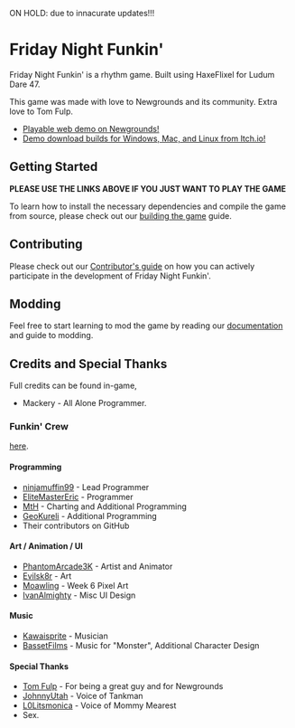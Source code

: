 ON HOLD: due to innacurate updates!!!

# Friday Night Funkin'

Friday Night Funkin' is a rhythm game. Built using HaxeFlixel for Ludum Dare 47.

This game was made with love to Newgrounds and its community. Extra love to Tom
Fulp.

- [Playable web demo on Newgrounds!](https://www.newgrounds.com/portal/view/770371)
- [Demo download builds for Windows, Mac, and Linux from Itch.io!](https://ninja-muffin24.itch.io/funkin)

## Getting Started

**PLEASE USE THE LINKS ABOVE IF YOU JUST WANT TO PLAY THE GAME**

To learn how to install the necessary dependencies and compile the game from
source, please check out our [building the game](/docs/COMPILING.md) guide.

## Contributing

Please check out our [Contributor's guide](./CONTRIBUTORS.md) on how you can
actively participate in the development of Friday Night Funkin'.

## Modding

Feel free to start learning to mod the game by reading our
[documentation](https://funkincrew.github.io/funkin-modding-docs/) and guide to
modding.

## Credits and Special Thanks

Full credits can be found in-game,

- Mackery - All Alone Programmer.

### Funkin' Crew

[here](https://github.com/FunkinCrew/funkin.assets/blob/main/exclude/data/credits.json).

#### Programming

- [ninjamuffin99](https://twitter.com/ninja_muffin99) - Lead Programmer
- [EliteMasterEric](https://twitter.com/EliteMasterEric) - Programmer
- [MtH](https://twitter.com/emmnyaa) - Charting and Additional Programming
- [GeoKureli](https://twitter.com/Geokureli/) - Additional Programming
- Their contributors on GitHub

#### Art / Animation / UI

- [PhantomArcade3K](https://twitter.com/phantomarcade3k) - Artist and Animator
- [Evilsk8r](https://twitter.com/evilsk8r) - Art
- [Moawling](https://twitter.com/moawko) - Week 6 Pixel Art
- [IvanAlmighty](https://twitter.com/IvanA1mighty) - Misc UI Design

#### Music

- [Kawaisprite](https://twitter.com/kawaisprite) - Musician
- [BassetFilms](https://twitter.com/Bassetfilms) - Music for "Monster",
  Additional Character Design

#### Special Thanks

- [Tom Fulp](https://twitter.com/tomfulp) - For being a great guy and for
  Newgrounds
- [JohnnyUtah](https://twitter.com/JohnnyUtahNG/) - Voice of Tankman
- [L0Litsmonica](https://twitter.com/L0Litsmonica) - Voice of Mommy Mearest
- Sex.
